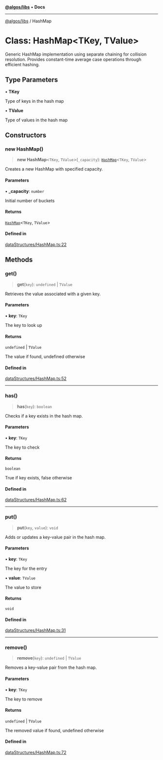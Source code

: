 [**@algos/libs**](../README.md) • **Docs**

***

[@algos/libs](../globals.md) / HashMap

# Class: HashMap\<TKey, TValue\>

Generic HashMap implementation using separate chaining for collision resolution.
Provides constant-time average case operations through efficient hashing.

## Type Parameters

• **TKey**

Type of keys in the hash map

• **TValue**

Type of values in the hash map

## Constructors

### new HashMap()

> **new HashMap**\<`TKey`, `TValue`\>(`_capacity`): [`HashMap`](HashMap.md)\<`TKey`, `TValue`\>

Creates a new HashMap with specified capacity.

#### Parameters

• **\_capacity**: `number`

Initial number of buckets

#### Returns

[`HashMap`](HashMap.md)\<`TKey`, `TValue`\>

#### Defined in

[dataStructures/HashMap.ts:22](https://github.com/vladbasin/algos/blob/896f4802dfe6dc549179fbc3b973d06095c49e3e/libs/algos/src/lib/dataStructures/HashMap.ts#L22)

## Methods

### get()

> **get**(`key`): `undefined` \| `TValue`

Retrieves the value associated with a given key.

#### Parameters

• **key**: `TKey`

The key to look up

#### Returns

`undefined` \| `TValue`

The value if found, undefined otherwise

#### Defined in

[dataStructures/HashMap.ts:52](https://github.com/vladbasin/algos/blob/896f4802dfe6dc549179fbc3b973d06095c49e3e/libs/algos/src/lib/dataStructures/HashMap.ts#L52)

***

### has()

> **has**(`key`): `boolean`

Checks if a key exists in the hash map.

#### Parameters

• **key**: `TKey`

The key to check

#### Returns

`boolean`

True if key exists, false otherwise

#### Defined in

[dataStructures/HashMap.ts:62](https://github.com/vladbasin/algos/blob/896f4802dfe6dc549179fbc3b973d06095c49e3e/libs/algos/src/lib/dataStructures/HashMap.ts#L62)

***

### put()

> **put**(`key`, `value`): `void`

Adds or updates a key-value pair in the hash map.

#### Parameters

• **key**: `TKey`

The key for the entry

• **value**: `TValue`

The value to store

#### Returns

`void`

#### Defined in

[dataStructures/HashMap.ts:31](https://github.com/vladbasin/algos/blob/896f4802dfe6dc549179fbc3b973d06095c49e3e/libs/algos/src/lib/dataStructures/HashMap.ts#L31)

***

### remove()

> **remove**(`key`): `undefined` \| `TValue`

Removes a key-value pair from the hash map.

#### Parameters

• **key**: `TKey`

The key to remove

#### Returns

`undefined` \| `TValue`

The removed value if found, undefined otherwise

#### Defined in

[dataStructures/HashMap.ts:72](https://github.com/vladbasin/algos/blob/896f4802dfe6dc549179fbc3b973d06095c49e3e/libs/algos/src/lib/dataStructures/HashMap.ts#L72)
